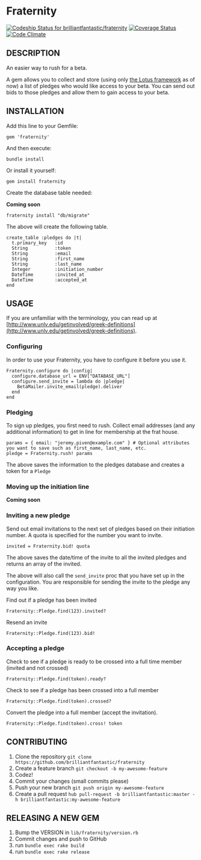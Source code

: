 Fraternity
==========

[ ![Codeship Status for brilliantfantastic/fraternity](https://codeship.com/projects/3fe0d950-80a4-0132-9038-321707412590/status?branch=master)](https://codeship.com/projects/57522)
[![Coverage Status](https://coveralls.io/repos/brilliantfantastic/fraternity/badge.svg)](https://coveralls.io/r/brilliantfantastic/fraternity)
[![Code Climate](https://codeclimate.com/github/brilliantfantastic/fraternity/badges/gpa.svg)](https://codeclimate.com/github/brilliantfantastic/fraternity)

## DESCRIPTION

An easier way to rush for a beta.

A gem allows you to collect and store (using only [the Lotus framework](http://lotusrb.com) as of now) a list of pledges who would like access to your beta. You can send out bids to those pledges and allow them to gain access to your beta.

## INSTALLATION

Add this line to your Gemfile:

```
gem 'fraternity'
```

And then execute:

```
bundle install
```

Or install it yourself:

```
gem install fraternity
```

Create the database table needed:

**Coming soon**

```
fraternity install "db/migrate"
```

The above will create the following table.

```
create_table :pledges do |t|
  t.primary_key   :id
  String          :token
  String          :email
  String          :first_name
  String          :last_name
  Integer         :initiation_number
  DateTime        :invited_at
  DateTime        :accepted_at
end
```

## USAGE

If you are unfamiliar with the terminology, you can read up at [http://www.unlv.edu/getinvolved/greek-definitions](http://www.unlv.edu/getinvolved/greek-definitions).

### Configuring

In order to use your Fraternity, you have to configure it before you use it.

```
Fraternity.configure do |config|
  configure.database_url = ENV["DATABASE_URL"]
  configure.send_invite = lambda do |pledge|
    BetaMailer.invite_email(pledge).deliver
  end
end
```

### Pledging

To sign up pledges, you first need to rush. Collect email addresses (and any additional information) to get in line for membership at the frat house.

```
params = { email: "jeremy.piven@example.com" } # Optional attributes you want to save such as first_name, last_name, etc.
pledge = Fraternity.rush! params
```

The above saves the information to the pledges database and creates a token for a `Pledge`

### Moving up the initiation line

**Coming soon**

### Inviting a new pledge

Send out email invitations to the next set of pledges based on their initiation number. A quota is specified for the number you want to invite.

```
invited = Fraternity.bid! quota
```

The above saves the date/time of the invite to all the invited pledges and returns an array of the invited.

The above will also call the `send_invite` proc that you have set up in the configuration. You are responsible for sending the invite to the pledge any way you like.

Find out if a pledge has been invited

```
Fraternity::Pledge.find(123).invited?
```

Resend an invite

```
Fraternity::Pledge.find(123).bid!
```

### Accepting a pledge

Check to see if a pledge is ready to be crossed into a full time member (invited and not crossed)

```
Fraternity::Pledge.find(token).ready?
```

Check to see if a pledge has been crossed into a full member

```
Fraternity::Pledge.find(token).crossed?
```

Convert the pledge into a full member (accept the invitation).

```
Fraternity::Pledge.find(token).cross! token
```

## CONTRIBUTING

1. Clone the repository `git clone https://github.com/brilliantfantastic/fraternity`
1. Create a feature branch `git checkout -b my-awesome-feature`
1. Codez!
1. Commit your changes (small commits please)
1. Push your new branch `git push origin my-awesome-feature`
1. Create a pull request `hub pull-request -b brilliantfantastic:master -h brilliantfantastic:my-awesome-feature`

## RELEASING A NEW GEM

1. Bump the VERSION in `lib/fraternity/version.rb`
1. Commit changes and push to GitHub
1. run `bundle exec rake build`
1. run `bundle exec rake release`
